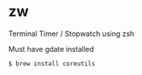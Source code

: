 # zw
Terminal Timer / Stopwatch using zsh

Must have gdate installed
```
$ brew install coreutils
```
